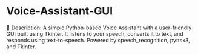 # Voice-Assistant-GUI
📄 Description: A simple Python-based Voice Assistant with a user-friendly GUI built using Tkinter. It listens to your speech, converts it to text, and responds using text-to-speech. Powered by speech_recognition, pyttsx3, and Tkinter.
